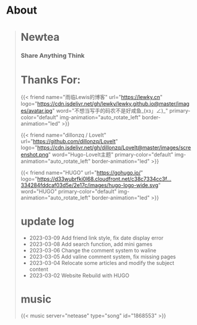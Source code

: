 # About

> # Newtea
> 
> ### Share Anything Think
> 
> # Thanks For:
>
> {{< friend name="雨临Lewis的博客" url="https://lewky.cn" logo="https://cdn.jsdelivr.net/gh/lewky/lewky.github.io@master/images/avatar.jpg" word="不想当写手的码农不是好咸鱼_(xз」∠)_" primary-color="default" img-animation="auto_rotate_left" border-animation="led" >}}
>
> {{< friend name="dillonzq / LoveIt" url="https://github.com/dillonzq/LoveIt" logo="https://cdn.jsdelivr.net/gh/dillonzq/LoveIt@master/images/screenshot.png" word="Hugo-LoveIt主题" primary-color="default" img-animation="auto_rotate_left" border-animation="led" >}}
>
> {{< friend name="HUGO" url="https://gohugo.io/" logo="https://d33wubrfki0l68.cloudfront.net/c38c7334cc3f…334284fddcaf03d5e/2e17c/images/hugo-logo-wide.svg" word="HUGO"  primary-color="default" img-animation="auto_rotate_left" border-animation="led" >}}
>
> # update log
> - 2023-03-09 Add friend link style, fix date display error
> - 2023-03-08 Add search function, add mini games
> - 2023-03-06 Change the comment system to waline
> - 2023-03-05 Add valine comment system, fix missing pages
> - 2023-03-04 Relocate some articles and modify the subject content
> - 2023-03-02 Website Rebuild with HUGO
> # music
> {{< music server="netease" type="song" id="1868553" >}}
>
